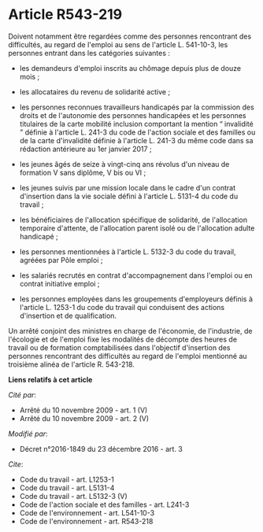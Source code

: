 # Article R543-219

Doivent notamment être regardées comme des personnes rencontrant des difficultés, au regard de l'emploi au sens de l'article
L. 541-10-3, les personnes entrant dans les catégories suivantes :

- les demandeurs d'emploi inscrits au chômage depuis plus de douze mois ;

- les allocataires du revenu de solidarité active ;

- les personnes reconnues travailleurs handicapés par la commission des droits et de l'autonomie des personnes handicapées et
les personnes titulaires de la carte mobilité inclusion comportant la mention “ invalidité ” définie à l'article L. 241-3 du
code de l'action sociale et des familles ou de la carte d'invalidité définie à l'article L. 241-3 du même code dans sa
rédaction antérieure au 1er janvier 2017 ;

- les jeunes âgés de seize à vingt-cinq ans révolus d'un niveau de formation V sans diplôme, V bis ou VI ;

- les jeunes suivis par une mission locale dans le cadre d'un contrat d'insertion dans la vie sociale défini à l'article L.
5131-4 du code du travail ;

- les bénéficiaires de l'allocation spécifique de solidarité, de l'allocation temporaire d'attente, de l'allocation parent
isolé ou de l'allocation adulte handicapé ;

- les personnes mentionnées à l'article L. 5132-3 du code du travail, agréées par Pôle emploi ;

- les salariés recrutés en contrat d'accompagnement dans l'emploi ou en contrat initiative emploi ;

- les personnes employées dans les groupements d'employeurs définis à l'article L. 1253-1 du code du travail qui conduisent
des actions d'insertion et de qualification. 

Un arrêté conjoint des ministres en charge de l'économie, de l'industrie, de l'écologie et de l'emploi fixe les modalités de
décompte des heures de travail ou de formation comptabilisées dans l'objectif d'insertion des personnes rencontrant des
difficultés au regard de l'emploi mentionné au troisième alinéa de l'article R. 543-218.

**Liens relatifs à cet article**

_Cité par_:

  - Arrêté du 10 novembre 2009 - art. 1 (V)
  - Arrêté du 10 novembre 2009 - art. 2 (V)

_Modifié par_:

  - Décret n°2016-1849 du 23 décembre 2016 - art. 3

_Cite_:

  - Code du travail - art. L1253-1
  - Code du travail - art. L5131-4
  - Code du travail - art. L5132-3 (V)
  - Code de l'action sociale et des familles - art. L241-3
  - Code de l'environnement - art. L541-10-3
  - Code de l'environnement - art. R543-218
